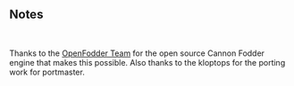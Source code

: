 ## Notes
<br/>

Thanks to the [OpenFodder Team](https://github.com/OpenFodder/openfodder) for the open source Cannon Fodder engine that makes this possible.  Also thanks to the kloptops for the porting work for portmaster.
<br/>

